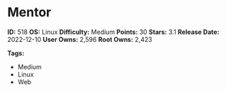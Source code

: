 # Mentor

**ID:** 518
**OS:** Linux
**Difficulty:** Medium
**Points:** 30
**Stars:** 3.1
**Release Date:** 2022-12-10
**User Owns:** 2,596
**Root Owns:** 2,423

**Tags:**
- Medium
- Linux
- Web

